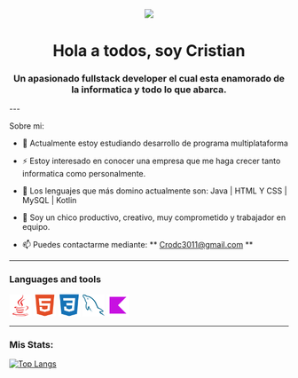<div id="header" align="center">
    <img src="https://media.giphy.com/media/v1.Y2lkPTc5MGI3NjExNjFkMTM1YWFiOGQzZTkwMTVmNmI4NThjYjE0ZGE4ZjU3MzljYTk5OSZjdD1n/h408T6Y5GfmXBKW62l/giphy.gif" width="200">
    <h1 align="center">Hola a todos, soy Cristian</h1>
    <h3 align="center">Un apasionado fullstack developer el cual esta enamorado de la informatica y todo lo que abarca.</h3>
</div>
---

Sobre mi:

- 🔭 Actualmente estoy estudiando desarrollo de programa multiplataforma

- ⚡ Estoy interesado en conocer una empresa que me haga crecer tanto informatica como personalmente.

- 💬 Los lenguajes que más domino actualmente son: Java | HTML Y CSS | MySQL | Kotlin  

- 🤔 Soy un chico productivo, creativo, muy comprometido y trabajador en equipo.

- 📫 Puedes contactarme mediante: ** Crodc3011@gmail.com ** 

---

<div>
    <h3> Languages and tools </h3>
    <div>
        <img src="https://github.com/devicons/devicon/blob/master/icons/java/java-plain.svg" width="40" height="40" 
        title="Java" alt="Java">
        <img src="https://github.com/devicons/devicon/blob/master/icons/html5/html5-plain.svg" width="40" height="40" 
        title="HTML" alt="HTML">
        <img src="https://github.com/devicons/devicon/blob/master/icons/css3/css3-plain.svg" width="40" height="40" 
        title="CSS" alt="CSS">
        <img src="https://github.com/devicons/devicon/blob/master/icons/mysql/mysql-plain.svg" width="40" height="40" 
        title="MySQL" alt="MySQL">
        <img src="https://github.com/devicons/devicon/blob/master/icons/kotlin/kotlin-plain.svg" width="40" height="40" 
        title="Kotlin" alt="Kotlin">
    </div>
</div>

---

### Mis Stats:

[![Top Langs](https://github-readme-stats.vercel.app/api/top-langs/?username=anuraghazra&langs_count=5)](https://github.com/anuraghazra/github-readme-stats)

